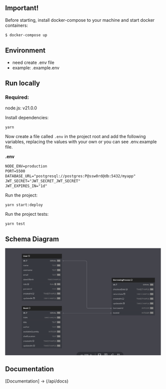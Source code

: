 ## Important!

Before starting, install docker-compose to your machine and start docker containers:

```bash
$ docker-compose up
```

## Environment

- need create .env file
- example: .example.env

## Run locally

### Required:

node.js: v21.0.0

Install dependencies:

```shell
yarn
```

Now create a file called `.env` in the project root and add the following variables, replacing the values with your own or you can see .env.example file.

**.env**

```env
NODE_ENV=production
PORT=5500
DATABASE_URL="postgresql://postgres:P@ssw0rd@db:5432/myapp"
JWT_SECRET="JWT_SECRET_JWT_SECRET"
JWT_EXPIRES_IN="1d"
```

Run the project:

```shell
yarn start:deploy
```

Run the project tests:

```shell
yarn test
```

## Schema Diagram

<p align="center">
    <img src="imgs/schema.png">
</p>

## Documentation

[Documentation] -> (/api/docs)

